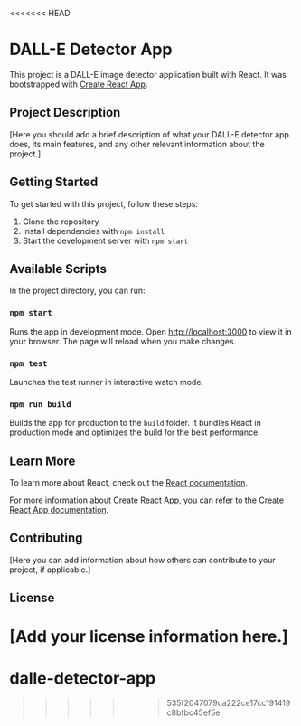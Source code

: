 <<<<<<< HEAD
# DALL-E Detector App

This project is a DALL-E image detector application built with React. It was bootstrapped with [Create React App](https://github.com/facebook/create-react-app).

## Project Description

[Here you should add a brief description of what your DALL-E detector app does, its main features, and any other relevant information about the project.]

## Getting Started

To get started with this project, follow these steps:

1. Clone the repository
2. Install dependencies with `npm install`
3. Start the development server with `npm start`

## Available Scripts

In the project directory, you can run:

### `npm start`

Runs the app in development mode. Open [http://localhost:3000](http://localhost:3000) to view it in your browser. The page will reload when you make changes.

### `npm test`

Launches the test runner in interactive watch mode.

### `npm run build`

Builds the app for production to the `build` folder. It bundles React in production mode and optimizes the build for the best performance.

## Learn More

To learn more about React, check out the [React documentation](https://reactjs.org/).

For more information about Create React App, you can refer to the [Create React App documentation](https://facebook.github.io/create-react-app/docs/getting-started).

## Contributing

[Here you can add information about how others can contribute to your project, if applicable.]

## License

[Add your license information here.]
=======
# dalle-detector-app
>>>>>>> 535f2047079ca222ce17cc191419c8bfbc45ef5e
